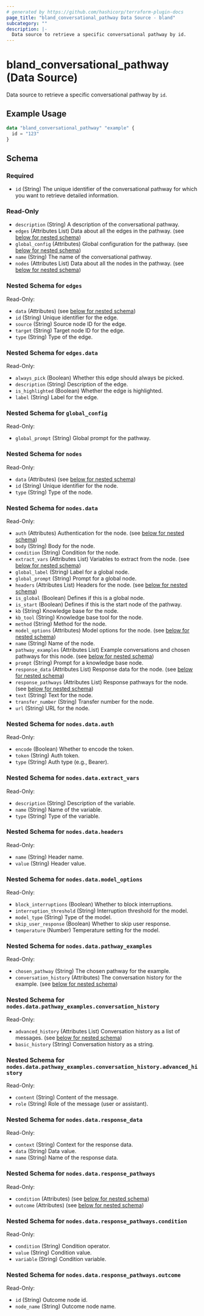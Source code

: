 ```yaml
---
# generated by https://github.com/hashicorp/terraform-plugin-docs
page_title: "bland_conversational_pathway Data Source - bland"
subcategory: ""
description: |-
  Data source to retrieve a specific conversational pathway by id.
---
```


# bland_conversational_pathway (Data Source)

Data source to retrieve a specific conversational pathway by `id`.

## Example Usage

```terraform
data "bland_conversational_pathway" "example" {
  id = "123"
}
```

<!-- schema generated by tfplugindocs -->
## Schema

### Required

- `id` (String) The unique identifier of the conversational pathway for which you want to retrieve detailed information.

### Read-Only

- `description` (String) A description of the conversational pathway.
- `edges` (Attributes List) Data about all the edges in the pathway. (see [below for nested schema](#nestedatt--edges))
- `global_config` (Attributes) Global configuration for the pathway. (see [below for nested schema](#nestedatt--global_config))
- `name` (String) The name of the conversational pathway.
- `nodes` (Attributes List) Data about all the nodes in the pathway. (see [below for nested schema](#nestedatt--nodes))

<a id="nestedatt--edges"></a>
### Nested Schema for `edges`

Read-Only:

- `data` (Attributes) (see [below for nested schema](#nestedatt--edges--data))
- `id` (String) Unique identifier for the edge.
- `source` (String) Source node ID for the edge.
- `target` (String) Target node ID for the edge.
- `type` (String) Type of the edge.

<a id="nestedatt--edges--data"></a>
### Nested Schema for `edges.data`

Read-Only:

- `always_pick` (Boolean) Whether this edge should always be picked.
- `description` (String) Description of the edge.
- `is_highlighted` (Boolean) Whether the edge is highlighted.
- `label` (String) Label for the edge.



<a id="nestedatt--global_config"></a>
### Nested Schema for `global_config`

Read-Only:

- `global_prompt` (String) Global prompt for the pathway.


<a id="nestedatt--nodes"></a>
### Nested Schema for `nodes`

Read-Only:

- `data` (Attributes) (see [below for nested schema](#nestedatt--nodes--data))
- `id` (String) Unique identifier for the node.
- `type` (String) Type of the node.

<a id="nestedatt--nodes--data"></a>
### Nested Schema for `nodes.data`

Read-Only:

- `auth` (Attributes) Authentication for the node. (see [below for nested schema](#nestedatt--nodes--data--auth))
- `body` (String) Body for the node.
- `condition` (String) Condition for the node.
- `extract_vars` (Attributes List) Variables to extract from the node. (see [below for nested schema](#nestedatt--nodes--data--extract_vars))
- `global_label` (String) Label for a global node.
- `global_prompt` (String) Prompt for a global node.
- `headers` (Attributes List) Headers for the node. (see [below for nested schema](#nestedatt--nodes--data--headers))
- `is_global` (Boolean) Defines if this is a global node.
- `is_start` (Boolean) Defines if this is the start node of the pathway.
- `kb` (String) Knowledge base for the node.
- `kb_tool` (String) Knowledge base tool for the node.
- `method` (String) Method for the node.
- `model_options` (Attributes) Model options for the node. (see [below for nested schema](#nestedatt--nodes--data--model_options))
- `name` (String) Name of the node.
- `pathway_examples` (Attributes List) Example conversations and chosen pathways for this node. (see [below for nested schema](#nestedatt--nodes--data--pathway_examples))
- `prompt` (String) Prompt for a knowledge base node.
- `response_data` (Attributes List) Response data for the node. (see [below for nested schema](#nestedatt--nodes--data--response_data))
- `response_pathways` (Attributes List) Response pathways for the node. (see [below for nested schema](#nestedatt--nodes--data--response_pathways))
- `text` (String) Text for the node.
- `transfer_number` (String) Transfer number for the node.
- `url` (String) URL for the node.

<a id="nestedatt--nodes--data--auth"></a>
### Nested Schema for `nodes.data.auth`

Read-Only:

- `encode` (Boolean) Whether to encode the token.
- `token` (String) Auth token.
- `type` (String) Auth type (e.g., Bearer).


<a id="nestedatt--nodes--data--extract_vars"></a>
### Nested Schema for `nodes.data.extract_vars`

Read-Only:

- `description` (String) Description of the variable.
- `name` (String) Name of the variable.
- `type` (String) Type of the variable.


<a id="nestedatt--nodes--data--headers"></a>
### Nested Schema for `nodes.data.headers`

Read-Only:

- `name` (String) Header name.
- `value` (String) Header value.


<a id="nestedatt--nodes--data--model_options"></a>
### Nested Schema for `nodes.data.model_options`

Read-Only:

- `block_interruptions` (Boolean) Whether to block interruptions.
- `interruption_threshold` (String) Interruption threshold for the model.
- `model_type` (String) Type of the model.
- `skip_user_response` (Boolean) Whether to skip user response.
- `temperature` (Number) Temperature setting for the model.


<a id="nestedatt--nodes--data--pathway_examples"></a>
### Nested Schema for `nodes.data.pathway_examples`

Read-Only:

- `chosen_pathway` (String) The chosen pathway for the example.
- `conversation_history` (Attributes) The conversation history for the example. (see [below for nested schema](#nestedatt--nodes--data--pathway_examples--conversation_history))

<a id="nestedatt--nodes--data--pathway_examples--conversation_history"></a>
### Nested Schema for `nodes.data.pathway_examples.conversation_history`

Read-Only:

- `advanced_history` (Attributes List) Conversation history as a list of messages. (see [below for nested schema](#nestedatt--nodes--data--pathway_examples--conversation_history--advanced_history))
- `basic_history` (String) Conversation history as a string.

<a id="nestedatt--nodes--data--pathway_examples--conversation_history--advanced_history"></a>
### Nested Schema for `nodes.data.pathway_examples.conversation_history.advanced_history`

Read-Only:

- `content` (String) Content of the message.
- `role` (String) Role of the message (user or assistant).




<a id="nestedatt--nodes--data--response_data"></a>
### Nested Schema for `nodes.data.response_data`

Read-Only:

- `context` (String) Context for the response data.
- `data` (String) Data value.
- `name` (String) Name of the response data.


<a id="nestedatt--nodes--data--response_pathways"></a>
### Nested Schema for `nodes.data.response_pathways`

Read-Only:

- `condition` (Attributes) (see [below for nested schema](#nestedatt--nodes--data--response_pathways--condition))
- `outcome` (Attributes) (see [below for nested schema](#nestedatt--nodes--data--response_pathways--outcome))

<a id="nestedatt--nodes--data--response_pathways--condition"></a>
### Nested Schema for `nodes.data.response_pathways.condition`

Read-Only:

- `condition` (String) Condition operator.
- `value` (String) Condition value.
- `variable` (String) Condition variable.


<a id="nestedatt--nodes--data--response_pathways--outcome"></a>
### Nested Schema for `nodes.data.response_pathways.outcome`

Read-Only:

- `id` (String) Outcome node id.
- `node_name` (String) Outcome node name.

